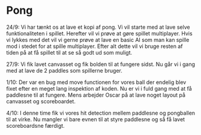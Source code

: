 # Pong
24/9: Vi har tænkt os at lave et kopi af pong. Vi vil starte med at lave selve funktionaliteten i spillet. Herefter vil vi prøve at gøre spillet multiplayer. Hvis vi lykkes med det vil vi gerne prøve at lave en basic AI som man kan spille mod i stedet for at spille multiplayer. Efter alt dette vil vi bruge resten af tiden på at få spillet til at se så godt ud som muligt.

27/9: Vi fik lavet canvasset og fik bolden til at fungere sidst. Nu går vi i gang med at lave de 2 paddles som spillerne bruger.

1/10: Der var en bug med move functionen for vores ball der endelig blev fixet efter en meget lang inspektion af koden. Nu er vi i fuld gang med at få paddlesne til at fungere. Mens arbejder Oscar på at lave noget layout på canvasset og scoreboardet.

4/10: I denne time fik vi vores hit detection mellem paddlesne og pongballen til at virke. Nu mangler vi bare evnen til at styre paddlesne og så få lavet scoreboardsne færdigt.
